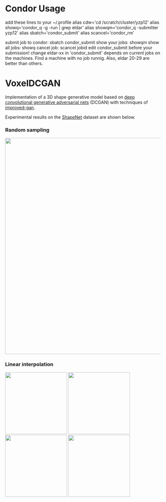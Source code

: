 # Condor Usage
add these lines to your ~/.profile
alias cdw='cd /scratch/cluster/yzp12'
alias showq='condor_q -g -run | grep eldar'
alias showqm='condor_q -submitter yzp12'
alias sbatch='condor_submit'
alias scancel='condor_rm'

submit job to condor: sbatch condor_submit
show your jobs: showqm
show all jobs: showq
cancel job: scancel jobid
edit condor_submit before your submission!
change eldar-xx in 'condor_submit' depends on current jobs on the machines. Find a machine with no job runnig. Also, eldar 20-29 are better than others.

# VoxelDCGAN

Implementation of a 3D shape generative model based on <a href="https://arxiv.org/abs/1511.06434">deep convolutional generative adversarial nets</a> (DCGAN) with techniques of <a href="https://github.com/openai/improved-gan">improved-gan</a>.

Experimental results on the <a href="http://shapenet.cs.stanford.edu/">ShapeNet</a> dataset are shown below.

### Random sampling

<img src="img/rs-1.png" width=700>

### Linear interpolation

<img src="img/li-1.gif" width=200>
<img src="img/li-2.gif" width=200>
<img src="img/li-3.gif" width=200>
<img src="img/li-4.gif" width=200>

